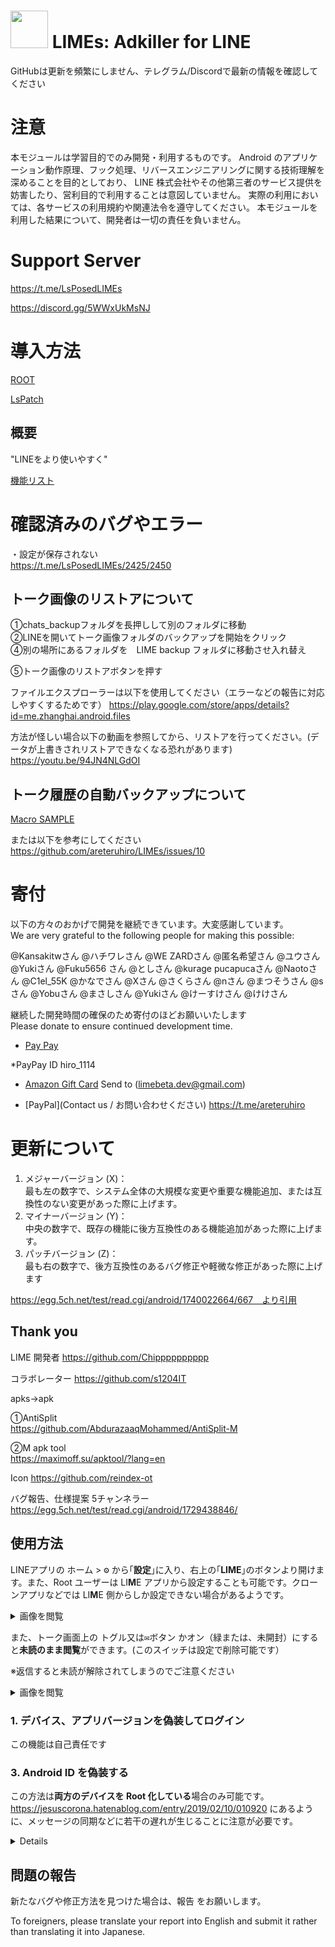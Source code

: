 # <img src="app/src/main/ic_launcher-playstore.png" width="60px"> LIMEs: Adkiller for LINE

GitHubは更新を頻繁にしません、テレグラム/Discordで最新の情報を確認してください
# 注意
 本モジュールは学習目的でのみ開発・利用するものです。
Android のアプリケーション動作原理、フック処理、リバースエンジニアリングに関する技術理解を深めることを目的としており、
LINE 株式会社やその他第三者のサービス提供を妨害したり、営利目的で利用することは意図していません。
実際の利用においては、各サービスの利用規約や関連法令を遵守してください。
本モジュールを利用した結果について、開発者は一切の責任を負いません。

# Support Server
https://t.me/LsPosedLIMEs

https://discord.gg/5WWxUkMsNJ
 # 導入方法
 
 [ROOT](https://github.com/areteruhiro/LIMEs/blob/master/README%20for%20root.md) 
 
 [LsPatch](https://github.com/areteruhiro/LIMEs/blob/master/README%20for%20LsPatch.md) 


## 概要

"LINEをより使いやすく"

[機能リスト](https://github.com/areteruhiro/LIMEs/blob/master/FunctionLIST.md) 
 

# 確認済みのバグやエラー
・設定が保存されない <br>
https://t.me/LsPosedLIMEs/2425/2450

## トーク画像のリストアについて

①chats_backupフォルダを長押しして別のフォルダに移動<br>
②LINEを開いてトーク画像フォルダのバックアップを開始をクリック<br>
④別の場所にあるフォルダを　LIME backup フォルダに移動させ入れ替え<br>

⑤トーク画像のリストアボタンを押す　

ファイルエクスプローラーは以下を使用してください（エラーなどの報告に対応しやすくするためです）
https://play.google.com/store/apps/details?id=me.zhanghai.android.files


方法が怪しい場合以下の動画を参照してから、リストアを行ってください。(データが上書きされリストアできなくなる恐れがあります)
https://youtu.be/94JN4NLGdOI


## トーク履歴の自動バックアップについて

[Macro SAMPLE](https://drive.usercontent.google.com/u/0/uc?id=1rhZPmoMbti_l1JaX2EbjcRKUePkWlIXU&export=download)

または以下を参考にしてください
https://github.com/areteruhiro/LIMEs/issues/10



# 寄付

以下の方々のおかげで開発を継続できています。大変感謝しています。<br>
We are very grateful to the following people for making this possible:

@Kansakitwさん
@ハチワレさん 
@WE ZARDさん
@匿名希望さん
@ユウさん
@Yukiさん
@Fuku5656 さん
@としさん
@kurage pucapucaさん
@Naotoさん
@C1el_55K
@かなでさん
@Xさん
@さくらさん
@nさん
@まつそうさん
@sさん
@Yobuさん
@まさしさん
@Yukiさん
@けーすけさん
@けけさん


継続した開発時間の確保のため寄付のほどお願いいたします<br>
Please donate to ensure continued development time.

* [Pay Pay](https://qr.paypay.ne.jp/p2p01_ZcPhJJ3YF3cS6sKv)<br>

*PayPay ID
hiro_1114
* [Amazon Gift Card](https://www.amazon.co.jp/gp/product/B004N3APGO) Send to (limebeta.dev@gmail.com)<br>

* [PayPal](Contact us / お問い合わせください)
https://t.me/areteruhiro

# 更新について

1. メジャーバージョン (X)：<br>
最も左の数字で、システム全体の大規模な変更や重要な機能追加、または互換性のない変更があった際に上げます。﻿<br>
2. マイナーバージョン (Y)：<br>
中央の数字で、既存の機能に後方互換性のある機能追加があった際に上げます。﻿<br>
3. パッチバージョン (Z)：<br>
最も右の数字で、後方互換性のあるバグ修正や軽微な修正があった際に上げます<br>

https://egg.5ch.net/test/read.cgi/android/1740022664/667　より引用

## Thank you

LIME  開発者
https://github.com/Chipppppppppp

コラボレーター
https://github.com/s1204IT


apks→apk

①AntiSplit<br>
https://github.com/AbdurazaaqMohammed/AntiSplit-M


②M apk tool<br>
https://maximoff.su/apktool/?lang=en

Icon
https://github.com/reindex-ot

バグ報告、仕様提案
5チャンネラー
https://egg.5ch.net/test/read.cgi/android/1729438846/


## 使用方法


LINEアプリの <kbd>ホーム</kbd> > <kbd>⚙</kbd> から｢**設定**｣に入り、右上の｢**LIME**｣のボタンより開けます。また、Root ユーザーは LI**M**E アプリから設定することも可能です。クローンアプリなどでは LI**M**E 側からしか設定できない場合があるようです。

<details><summary>画像を閲覧</summary>

<a href="#"><img src="https://github.com/Chipppppppppp/LIME/assets/78024852/2f344ce7-1329-4564-b500-1dd79e586ea9" width="400px" alt="Sample screenshot"></a>

</details>

また、トーク画面上の <kbd>トグル又は✉️ボタン</kbd> かオン（緑または、未開封）にすると**未読のまま閲覧**ができます。(このスイッチは設定で削除可能です）

※返信すると未読が解除されてしまうのでご注意ください

<details><summary>画像を閲覧</summary>
<img src="https://github.com/user-attachments/assets/a9ee3b95-f785-4fac-9937-b904fe84f7b2" width="400px" alt="Sample screenshot">
</details>


### 1. デバイス、アプリバージョンを偽装してログイン
この機能は自己責任です

### 3. Android ID を偽装する
この方法は**両方のデバイスを Root 化している**場合のみ可能です。  
<https://jesuscorona.hatenablog.com/entry/2019/02/10/010920> にあるように、メッセージの同期などに若干の遅れが生じることに注意が必要です。

<details>

- メリット：3 端末以上でもログイン可能・すべてのサービスを使用可能
- デメリット：メッセージの同期に遅れが生じる・Root 限定

#### 手順

1. LINE と LIME をインストールする
2. LINE ログイン画面で、「複数デバイスログイン (Android ID を偽装)」にチェックを入れる
3. <kbd>設定</kbd> > <kbd>アプリ</kbd> > <kbd>LINE</kbd> より、LINE アプリの設定画面から「強制停止」と「ストレージとキャッシュ」の「キャッシュを削除」をタップ
4. LINE アプリを再度開き、ログインする
5. ログイン後、[Swift Backup](https://play.google.com/store/apps/details?id=org.swiftapps.swiftbackup) を利用して LINE アプリをバックアップ (詳しくは[こちら](https://blog.hogehoge.com/2022/01/android-swift-backup.html))
6. Swift Backup のバックアップフォルダをもう一つの端末に移し、バックアップした LINE をインストール (詳しくは[こちら](https://blog.hogehoge.com/2022/05/SwiftBackup2.html))
7. LINE アプリを**開かず**に先に LIME をインストールする

</details>

## 問題の報告

新たなバグや修正方法を見つけた場合は、報告 をお願いします。

To foreigners, please translate your report into English and submit it rather than translating it into Japanese.

